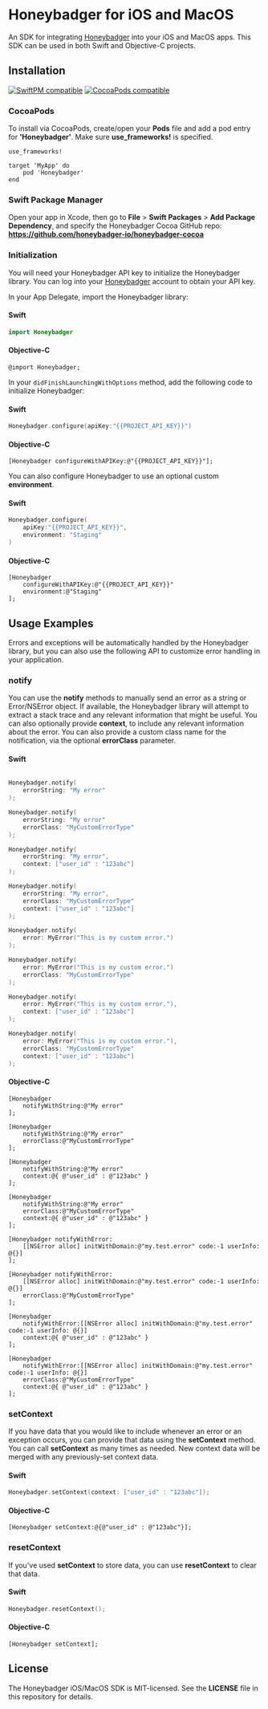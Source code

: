# Honeybadger for iOS and MacOS

An SDK for integrating [Honeybadger](https://honeybadger.io) into your iOS and MacOS apps. This SDK can be used in both Swift and Objective-C projects.

## Installation

[![SwiftPM compatible](https://img.shields.io/badge/SwiftPM-compatible-brightgreen.svg)](https://swift.org/package-manager)
[![CocoaPods compatible](https://img.shields.io/badge/CocoaPods-compatible-brightgreen.svg)](https://cocoapods.org/)

### CocoaPods

To install via CocoaPods, create/open your **Pods** file and add a pod entry for **'Honeybadger'**. Make sure **use_frameworks!** is specified.

```shell
use_frameworks!

target 'MyApp' do
	pod 'Honeybadger'
end
```

### Swift Package Manager

Open your app in Xcode, then go to **File** > **Swift Packages** > **Add Package Dependency**, and specify the Honeybadger Cocoa GitHub repo: **https://github.com/honeybadger-io/honeybadger-cocoa**

### Initialization

You will need your Honeybadger API key to initialize the Honeybadger library. You can log into your [Honeybadger](https://honeybadger.io) account to obtain your API key.

In your App Delegate, import the Honeybadger library:

#### Swift

```swift
import Honeybadger
```

#### Objective-C

```objc
@import Honeybadger;
```

In your `didFinishLaunchingWithOptions` method, add the following code to initialize Honeybadger:

#### Swift

```swift
Honeybadger.configure(apiKey:"{{PROJECT_API_KEY}}")
```

#### Objective-C
```objc
[Honeybadger configureWithAPIKey:@"{{PROJECT_API_KEY}}"];
```

You can also configure Honeybadger to use an optional custom **environment**.

#### Swift

```swift
Honeybadger.configure(
	apiKey:"{{PROJECT_API_KEY}}",
	environment: "Staging"
)
```

#### Objective-C
```objc
[Honeybadger 
	configureWithAPIKey:@"{{PROJECT_API_KEY}}"
	environment:@"Staging"
];
```


## Usage Examples
Errors and exceptions will be automatically handled by the Honeybadger library, but you can also use the following API to customize error handling in your application.

### notify
You can use the **notify** methods to manually send an error as a string or Error/NSError object. If available, the Honeybadger library will attempt to extract a stack trace and any relevant information that might be useful. You can also optionally provide **context**, to include any relevant information about the error. You can also provide a custom class name for the notification, via the optional **errorClass** parameter.

#### Swift

```swift

Honeybadger.notify(
	errorString: "My error"
);

Honeybadger.notify(
	errorString: "My error"
	errorClass: "MyCustomErrorType"
);

Honeybadger.notify(
	errorString: "My error", 
	context: ["user_id" : "123abc"]
);

Honeybadger.notify(
	errorString: "My error", 
	errorClass: "MyCustomErrorType"
	context: ["user_id" : "123abc"]
);

Honeybadger.notify(
	error: MyError("This is my custom error.")
);

Honeybadger.notify(
	error: MyError("This is my custom error.")
	errorClass: "MyCustomErrorType"
);

Honeybadger.notify(
	error: MyError("This is my custom error."), 
	context: ["user_id" : "123abc"]
);

Honeybadger.notify(
	error: MyError("This is my custom error."), 
	errorClass: "MyCustomErrorType"
	context: ["user_id" : "123abc"]
);
```

#### Objective-C

```objc
[Honeybadger 
	notifyWithString:@"My error"
];

[Honeybadger 
	notifyWithString:@"My error" 
	errorClass:@"MyCustomErrorType"
];

[Honeybadger 
	notifyWithString:@"My error" 
	context:@{ @"user_id" : @"123abc" }
];

[Honeybadger 
	notifyWithString:@"My error" 
	errorClass:@"MyCustomErrorType"
	context:@{ @"user_id" : @"123abc" }
];

[Honeybadger notifyWithError:
	[[NSError alloc] initWithDomain:@"my.test.error" code:-1 userInfo: @{}]
];

[Honeybadger notifyWithError:
	[[NSError alloc] initWithDomain:@"my.test.error" code:-1 userInfo: @{}]
	errorClass:@"MyCustomErrorType"
];

[Honeybadger 
	notifyWithError:[[NSError alloc] initWithDomain:@"my.test.error" code:-1 userInfo: @{}]
	context:@{ @"user_id" : @"123abc" }
];

[Honeybadger 
	notifyWithError:[[NSError alloc] initWithDomain:@"my.test.error" code:-1 userInfo: @{}]
	errorClass:@"MyCustomErrorType"
	context:@{ @"user_id" : @"123abc" }
];
```

### setContext

If you have data that you would like to include whenever an error or an exception occurs, you can provide that data using the **setContext** method. You can call **setContext** as many times as needed. New context data will be merged with any previously-set context data.

#### Swift

```swift
Honeybadger.setContext(context: ["user_id" : "123abc"]);
```

#### Objective-C

```objc
[Honeybadger setContext:@{@"user_id" : @"123abc"}];
```

### resetContext

If you've used **setContext** to store data, you can use **resetContext** to clear that data.

#### Swift

```swift
Honeybadger.resetContext();
```

#### Objective-C

```objc
[Honeybadger setContext];
```

## License

The Honeybadger iOS/MacOS SDK is MIT-licensed. See the **LICENSE** file in this repository for details.
